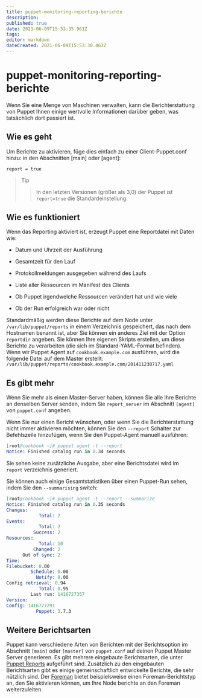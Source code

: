 ```yaml
---
title: puppet-monitoring-reporting-berichte
description: 
published: true
date: 2021-06-09T15:53:35.961Z
tags: 
editor: markdown
dateCreated: 2021-06-09T15:53:30.463Z
---
```


# puppet-monitoring-reporting-berichte

Wenn Sie eine Menge von Maschinen verwalten, kann die Berichterstattung von Puppet Ihnen einige wertvolle Informationen darüber geben, was tatsächlich dort passiert ist.

## Wie es geht

Um Berichte zu aktivieren, füge dies einfach zu einer Client-Puppet.conf hinzu: in den Abschnitten [main] oder [agent]:

`report = true`

> Tip
>> In den letzten Versionen (größer als 3,0) der Puppet ist `report=true` die Standardeinstellung.

## Wie es funktioniert

Wenn das Reporting aktiviert ist, erzeugt Puppet eine Reportdatei mit Daten wie:

* Datum und Uhrzeit der Ausführung

* Gesamtzeit für den Lauf

* Protokollmeldungen ausgegeben während des Laufs

* Liste aller Ressourcen im Manifest des Clients

* Ob Puppet irgendwelche Ressourcen verändert hat und wie viele

* Ob der Run erfolgreich war oder nicht

Standardmäßig werden diese Berichte auf dem Node unter `/var/lib/puppet/reports` in einem Verzeichnis gespeichert, das nach dem Hostnamen benannt ist, aber Sie können ein anderes Ziel mit der Option `reportdir` angeben. Sie können Ihre eigenen Skripts erstellen, um diese Berichte zu verarbeiten (die sich im Standard-YAML-Format befinden). Wenn wir Puppet Agent auf `cookbook.example.com` ausführen, wird die folgende Datei auf dem Master erstellt:
`/var/lib/puppet/reports/cookbook.example.com/201411230717.yaml`

## Es gibt mehr

Wenn Sie mehr als einen Master-Server haben, können Sie alle Ihre Berichte an denselben Server senden, indem Sie `report_server` im Abschnitt `[agent]` von `puppet.conf` angeben.

Wenn Sie nur einen Bericht wünschen, oder wenn Sie die Berichterstattung nicht immer aktivieren möchten, können Sie den `--report` Schalter zur Befehlszeile hinzufügen, wenn Sie den Puppet-Agent manuell ausführen:

```s
[root@cookbook ~]# puppet agent -t --report
Notice: Finished catalog run in 0.34 seconds
```

Sie sehen keine zusätzliche Ausgabe, aber eine Berichtsdatei wird im `report` verzeichnis generiert.

Sie können auch einige Gesamtstatistiken über einen Puppet-Run sehen, indem Sie den `--summarising` switch:

```s
[root@cookbook ~]# puppet agent -t --report --summarize
Notice: Finished catalog run in 0.35 seconds
Changes:
            Total: 2
Events:
            Total: 2
          Success: 2
Resources:
            Total: 10
          Changed: 2
      Out of sync: 2
Time:
Filebucket: 0.00
         Schedule: 0.00
           Notify: 0.00
Config retrieval: 0.94
            Total: 0.95
         Last run: 1416727357
Version:
Config: 1416727291
           Puppet: 3.7.3

```

## Weitere Berichtsarten

Puppet kann verschiedene Arten von Berichten mit der Berichtsoption im Abschnitt `[main]` oder `[master]` von `puppet.conf` auf deinen Puppet Master Server generieren. Es gibt mehrere eingebaute Berichtsarten, die unter [Puppet Reports](https://docs.puppetlabs.com/references/latest/report.html) aufgeführt sind. Zusätzlich zu den eingebauten Berichtsarten gibt es einige gemeinschaftlich entwickelte Berichte, die sehr nützlich sind. Der [Foreman](http://theforeman.org) bietet beispielsweise einen Foreman-Berichtstyp an, den Sie aktivieren können, um Ihre Node berichte an den Foreman weiterzuleiten.
